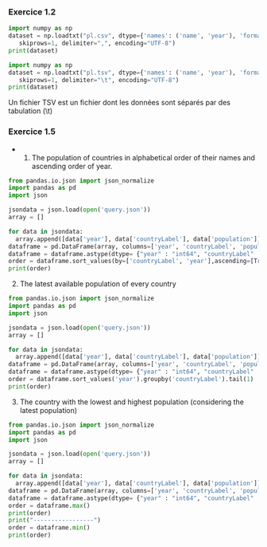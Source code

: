 ### Exercice 1.2


```python
import numpy as np
dataset = np.loadtxt("pl.csv", dtype={'names': ('name', 'year'), 'formats': ('U100', 'i4')},
   skiprows=1, delimiter=",", encoding="UTF-8")
print(dataset)
```
```python
import numpy as np
dataset = np.loadtxt("pl.tsv", dtype={'names': ('name', 'year'), 'formats': ('U100', 'i4')},
   skiprows=1, delimiter="\t", encoding="UTF-8")
print(dataset) 
```
Un fichier TSV est un fichier dont les données sont séparés par des tabulation (\t)

### Exercice 1.5

* 1. The population of countries in alphabetical order of their names and ascending order of year.
```python
from pandas.io.json import json_normalize
import pandas as pd
import json

jsondata = json.load(open('query.json'))
array = []

for data in jsondata:
  array.append([data['year'], data['countryLabel'], data['population']])
dataframe = pd.DataFrame(array, columns=['year', 'countryLabel', 'population'])
dataframe = dataframe.astype(dtype= {"year" : "int64", "countryLabel" : "<U200", "population" : "<U200"})
order = dataframe.sort_values(by=['countryLabel', 'year'],ascending=[True,True])
print(order)
```
2. The latest available population of every country

```python
from pandas.io.json import json_normalize
import pandas as pd
import json

jsondata = json.load(open('query.json'))
array = []

for data in jsondata:
  array.append([data['year'], data['countryLabel'], data['population']])
dataframe = pd.DataFrame(array, columns=['year', 'countryLabel', 'population'])
dataframe = dataframe.astype(dtype= {"year" : "int64", "countryLabel" : "<U200", "population" : "int64"})
order = dataframe.sort_values('year').groupby('countryLabel').tail(1)
print(order)
```

3. The country with the lowest and highest population (considering the latest population)


```python
from pandas.io.json import json_normalize
import pandas as pd
import json

jsondata = json.load(open('query.json'))
array = []

for data in jsondata:
  array.append([data['year'], data['countryLabel'], data['population']])
dataframe = pd.DataFrame(array, columns=['year', 'countryLabel', 'population'])
dataframe = dataframe.astype(dtype= {"year" : "int64", "countryLabel" : "<U200", "population" : "int64"})
order = dataframe.max()
print(order)
print("-----------------")
order = dataframe.min()
print(order)
```



